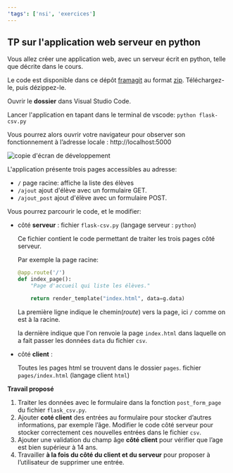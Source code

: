```yaml
---
'tags': ['nsi', 'exercices']
---
```


## TP sur l'application web serveur en python

Vous allez créer une application web, avec un serveur écrit en python, telle que décrite dans le
cours.

Le code est disponible dans ce dépôt [framagit](https://framagit.org/eduinfo/flask-csv) au format
[zip](https://framagit.org/eduinfo/flask-csv/-/archive/master/flask-csv-master.zip). Téléchargez-le, puis dézippez-le.

Ouvrir le **dossier** dans Visual Studio Code.

Lancer l'application en tapant dans le terminal de vscode: `python flask-csv.py`

Vous pourrez alors ouvrir votre navigateur pour observer son fonctionnement à l’adresse locale :
http://localhost:5000

![copie d'écran de développement](./images/screenshot-vscode-firefox-flask-app.png)


L'application présente trois pages accessibles au adresse:

- `/` page racine: affiche la liste des élèves
- `/ajout` ajout d'élève avec un formulaire GET.
- `/ajout_post` ajout d'élève avec un formulaire POST.

Vous pourrez parcourir le code, et le modifier:

- côté **serveur** : fichier `flask-csv.py` (langage serveur : `python`)

  Ce fichier contient le code permettant de traiter les trois pages côté serveur.

  Par exemple la page racine:

  ```python
  @app.route('/')
  def index_page():
      "Page d'accueil qui liste les élèves."

      return render_template("index.html", data=g.data)
  ```

  La première ligne indique le chemin(_route_) vers la page, ici `/` comme on est à la racine.

  la dernière indique que l'on renvoie la page `index.html` dans laquelle on a fait passer les
  données `data` du fichier `csv`.

- côté **client** : 

  Toutes les pages html se trouvent dans le dossier `pages`. fichier `pages/index.html` (langage client `html`)

**Travail proposé**

1. Traiter les données avec le formulaire dans la fonction `post_form_page` du fichier
   `flask_csv.py`.
2. Ajouter **coté client** des entrées au formulaire pour stocker d’autres informations, par
   exemple l’âge. Modifier le code côté serveur pour stocker correctement ces nouvelles entrées
   dans le fichier `csv`.
3. Ajouter une validation du champ âge **côté client** pour vérifier que l’age est bien supérieur à 14 ans.
4. Travailler **à la fois du côté du client et du serveur** pour proposer à l’utilisateur de
   supprimer une entrée.

